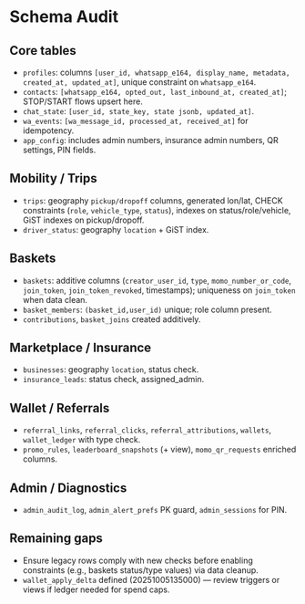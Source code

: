 # Schema Audit

## Core tables
- `profiles`: columns `[user_id, whatsapp_e164, display_name, metadata, created_at, updated_at]`, unique constraint on `whatsapp_e164`.
- `contacts`: `[whatsapp_e164, opted_out, last_inbound_at, created_at]`; STOP/START flows upsert here.
- `chat_state`: `[user_id, state_key, state jsonb, updated_at]`.
- `wa_events`: `[wa_message_id, processed_at, received_at]` for idempotency.
- `app_config`: includes admin numbers, insurance admin numbers, QR settings, PIN fields.

## Mobility / Trips
- `trips`: geography `pickup/dropoff` columns, generated lon/lat, CHECK constraints (`role`, `vehicle_type`, `status`), indexes on status/role/vehicle, GiST indexes on pickup/dropoff.
- `driver_status`: geography `location` + GiST index.

## Baskets
- `baskets`: additive columns (`creator_user_id`, `type`, `momo_number_or_code`, `join_token`, `join_token_revoked`, timestamps); uniqueness on `join_token` when data clean.
- `basket_members`: `(basket_id,user_id)` unique; role column present.
- `contributions`, `basket_joins` created additively.

## Marketplace / Insurance
- `businesses`: geography `location`, status check.
- `insurance_leads`: status check, assigned_admin.

## Wallet / Referrals
- `referral_links`, `referral_clicks`, `referral_attributions`, `wallets`, `wallet_ledger` with type check.
- `promo_rules`, `leaderboard_snapshots` (+ view), `momo_qr_requests` enriched columns.

## Admin / Diagnostics
- `admin_audit_log`, `admin_alert_prefs` PK guard, `admin_sessions` for PIN.

## Remaining gaps
- Ensure legacy rows comply with new checks before enabling constraints (e.g., baskets status/type values) via data cleanup.
- `wallet_apply_delta` defined (20251005135000) — review triggers or views if ledger needed for spend caps.
